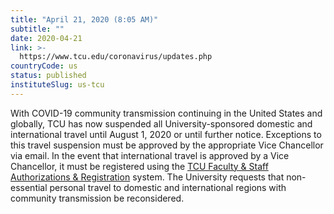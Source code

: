 ```yaml
---
title: "April 21, 2020 (8:05 AM)"
subtitle: ""
date: 2020-04-21
link: >-
  https://www.tcu.edu/coronavirus/updates.php
countryCode: us
status: published
instituteSlug: us-tcu
---
```

With COVID-19 community transmission continuing in the United States and globally, TCU has now suspended all University-sponsored domestic and international travel until August 1, 2020 or until further notice.  Exceptions to this travel suspension must be approved by the appropriate Vice Chancellor via email. In the event that international travel is approved by a Vice Chancellor, it must be registered using the [TCU Faculty & Staff Authorizations & Registration](https://studyabroad.tcu.edu/faculty-staff-resources/international-travel-registry/) system. The University requests that non-essential personal travel to domestic and international regions with community transmission be reconsidered. 
